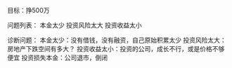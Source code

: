 目标：挣500万

问题列表：
本金太少
投资风险太大
投资收益太小

诊断问题：
本金太少：没有借钱，没有融资，自己原始积累太少
投资风险太大： 房地产下跌空间有多大？
投资收益太小：投资的公司，成长不行，或是价格不够便宜
投资损失本金：公司退市，倒闭


